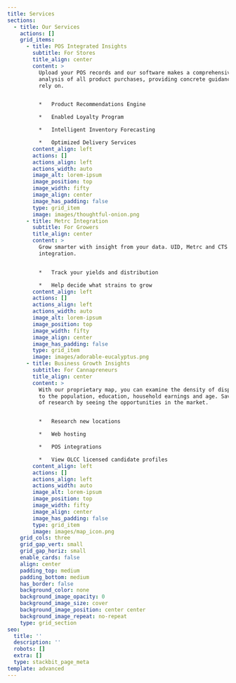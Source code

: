 ```yaml
---
title: Services
sections:
  - title: Our Services
    actions: []
    grid_items:
      - title: POS Integrated Insights
        subtitle: For Stores
        title_align: center
        content: >
          Upload your POS records and our software makes a comprehensive
          analysis of all product purchases, providing concrete guidance you can
          rely on.


          *   Product Recommendations Engine

          *   Enabled Loyalty Program

          *   Intelligent Inventory Forecasting

          *   Optimized Delivery Services
        content_align: left
        actions: []
        actions_align: left
        actions_width: auto
        image_alt: lorem-ipsum
        image_position: top
        image_width: fifty
        image_align: center
        image_has_padding: false
        type: grid_item
        image: images/thoughtful-onion.png
      - title: Metrc Integration
        subtitle: For Growers
        title_align: center
        content: >
          Grow smarter with insight from your data. UID, Metrc and CTS
          integration.


          *   Track your yields and distribution

          *   Help decide what strains to grow
        content_align: left
        actions: []
        actions_align: left
        actions_width: auto
        image_alt: lorem-ipsum
        image_position: top
        image_width: fifty
        image_align: center
        image_has_padding: false
        type: grid_item
        image: images/adorable-eucalyptus.png
      - title: Business Growth Insights
        subtitle: For Cannapreneurs
        title_align: center
        content: >
          With our proprietary map, you can examine the density of dispensaries
          to the population, education, household earnings and age. Save hours
          of research by seeing the opportunities in the market.


          *   Research new locations

          *   Web hosting

          *   POS integrations

          *   View OLCC licensed candidate profiles
        content_align: left
        actions: []
        actions_align: left
        actions_width: auto
        image_alt: lorem-ipsum
        image_position: top
        image_width: fifty
        image_align: center
        image_has_padding: false
        type: grid_item
        image: images/map_icon.png
    grid_cols: three
    grid_gap_vert: small
    grid_gap_horiz: small
    enable_cards: false
    align: center
    padding_top: medium
    padding_bottom: medium
    has_border: false
    background_color: none
    background_image_opacity: 0
    background_image_size: cover
    background_image_position: center center
    background_image_repeat: no-repeat
    type: grid_section
seo:
  title: ''
  description: ''
  robots: []
  extra: []
  type: stackbit_page_meta
template: advanced
---
```

